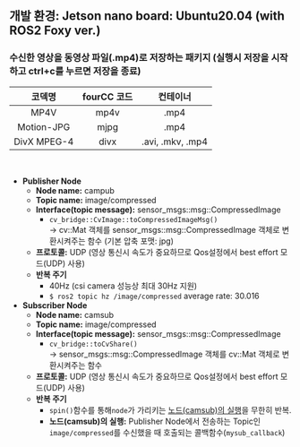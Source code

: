 ## 개발 환경: Jetson nano board: Ubuntu20.04 (with ROS2 Foxy ver.)

### 수신한 영상을 동영상 파일(.mp4)로 저장하는 패키지 (실행시 저장을 시작하고 ctrl+c를 누르면 저장을 종료)

|코덱명|fourCC 코드|컨테이너|
|:---:|:---:|:---:|
|MP4V|mp4v|.mp4|
|Motion-JPG|mjpg|.mp4|
|DivX MPEG-4|divx|.avi, .mkv, .mp4|

<br/>

- **Publisher Node**
  - **Node name:** campub
  - **Topic name:** image/compressed
  - **Interface(topic message):** sensor_msgs::msg::CompressedImage
    - ``cv_bridge::CvImage::toCompressedImageMsg()``   
      -> cv::Mat 객체를 sensor_msgs::msg::CompressedImage 객체로 변환시켜주는 함수 (기본 압축 포맷: jpg)
  - **프로토콜:** UDP (영상 통신시 속도가 중요하므로 Qos설정에서 best effort 모드(UDP) 사용)
  - **반복 주기**
    - 40Hz (csi camera 성능상 최대 30Hz 지원)   
    - ``$ ros2 topic hz /image/compressed`` average rate: 30.016
- **Subscriber Node**
  - **Node name:** camsub
  - **Topic name:** image/compressed
  - **Interface(topic message):** sensor_msgs::msg::CompressedImage
    - ``cv_bridge::toCvShare()``   
      -> sensor_msgs::msg::CompressedImage 객체를 cv::Mat 객체로 변환시켜주는 함수
  - **프로토콜:** UDP (영상 통신시 속도가 중요하므로 Qos설정에서 best effort 모드(UDP) 사용)
  - **반복 주기**
    - ``spin()``함수를 통해``node``가 가리키는 <ins>노드(camsub)의 실행</ins>을 무한히 반복.
    - **노드(camsub)의 실행:** Publisher Node에서 전송하는 Topic인 ``image/compressed``를 수신했을 때 호출되는 콜백함수(``mysub_callback``)
